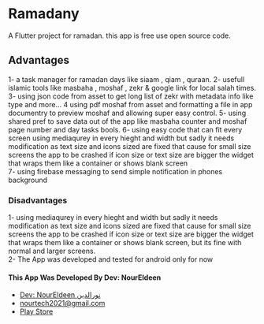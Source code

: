 # Ramadany

A Flutter project for ramadan.
this app is free use open source code.

## Advantages

1- a task manager for ramadan days like siaam , qiam , quraan.
2- usefull islamic tools like masbaha , moshaf , zekr & google link for local salah times.
3- using json code from asset to get long list of zekr with metadata info like type and more...
4  using pdf moshaf from asset and formatting a file in app documentry to preview moshaf and allowing 
super easy control.
5- using shared pref to save data out of the app like masbaha counter and moshaf page number and day tasks bools.
6- using easy code that can fit every screen using mediaqurey in every hieght and width but sadly it needs modification as text size and icons sized are fixed that cause for small size screens the app to be crashed if icon size or text size are bigger the widget that wraps them like a container or shows blank screen  
7- using firebase messaging to send simple notification in phones background

 ### Disadvantages
1- using mediaqurey in every hieght and width but sadly it needs modification as text size and icons sized are fixed that cause for small size screens the app to be crashed if icon size or text size are bigger the widget that wraps them like a container or shows blank screen, but its fine with normal and larger screens.   
2- The App was developed and tested for android only for now

 #### This App Was Developed By Dev: NourEldeen 


- [Dev: NourEldeen نورالدين](https://github.com/NourEldeen44)
- [nourtech2021@gmail.com](https://mail.google.com/mail/u/0/#inbox?compose=CllgCHrgCqqBqDhjzPdfhXKpGSQvMKqxdFNkWVnhKBXSbgxQqFTrLVcClgfqRWzCxrwrKvkSvzg)
- [Play Store](https://play.google.com/store/apps/details?id=com.nourtech.ramadany)



